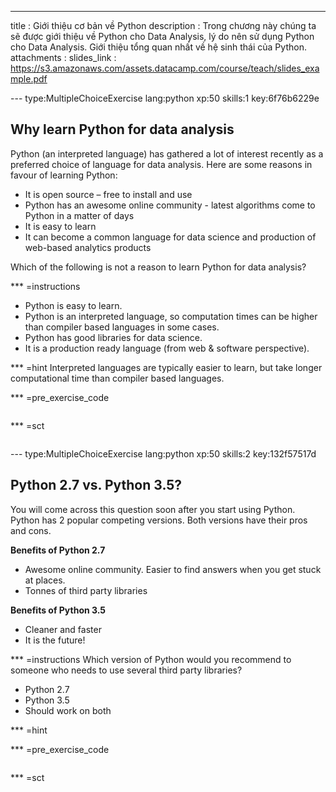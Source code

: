 ---
title       : Giới thiệu cơ bản về Python
description : Trong chương này chúng ta sẽ được giới thiệu về Python cho Data Analysis, lý do nên sử dụng Python cho Data Analysis. Giới thiệu tổng quan nhất về hệ sinh thái của Python.
attachments :
  slides_link : https://s3.amazonaws.com/assets.datacamp.com/course/teach/slides_example.pdf

--- type:MultipleChoiceExercise lang:python xp:50 skills:1 key:6f76b6229e

## Why learn Python for data analysis

Python (an interpreted language) has gathered a lot of interest recently as a preferred choice of language for data analysis. Here are some reasons in favour of learning Python:

* It is open source – free to install and use
* Python has an awesome online community - latest algorithms come to Python in a matter of days
* It is easy to learn
* It can become a common language for data science and production of web-based analytics products

Which of the following is not a reason to learn Python for data analysis?

*** =instructions

* Python is easy to learn.
* Python is an interpreted language, so computation times can be higher than compiler based languages in some cases.
* Python has good libraries for data science.
* It is a production ready language (from web & software perspective).

*** =hint
Interpreted languages are typically easier to learn, but take longer computational time than compiler based languages.

*** =pre_exercise_code
```{python}

```

*** =sct
```{python}

```

--- type:MultipleChoiceExercise lang:python xp:50 skills:2 key:132f57517d
## Python 2.7 vs. Python 3.5?

You will come across this question soon after you start using Python. Python has 2 popular competing versions. Both versions have their pros and cons.

**Benefits of Python 2.7**

* Awesome online community. Easier to find answers when you get stuck at places.
* Tonnes of third party libraries

**Benefits of Python 3.5**

* Cleaner and faster
* It is the future!



*** =instructions
Which version of Python would you recommend to someone who needs to use several third party libraries?

* Python 2.7
* Python 3.5
* Should work on both


*** =hint

*** =pre_exercise_code
```{python}

```

*** =sct
```{python}

```

